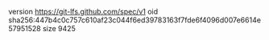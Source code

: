 version https://git-lfs.github.com/spec/v1
oid sha256:447b4c0c757c610af23c044f6ed39783163f7fde6f4096d007e6614e57951528
size 9425
